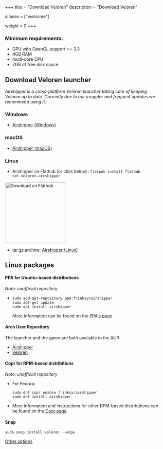 +++
title = "Download Veloren"
description = "Download Veloren"

aliases = ["welcome"]

weight = 0
+++

### Minimum requirements:

- GPU with OpenGL support >= 3.3
- 4GB RAM
- multi-core CPU
- 2GB of free disk space

## Download Veloren launcher

_Airshipper is a cross-platform Veloren launcher taking care of keeping Veloren up to date. Currently due to our irregular and frequent updates we recommend using it._


### Windows
* <a href="https://github.com/songtronix/airshipper/releases/latest/download/airshipper-windows.msi">Airshipper (Windows)</a>


### macOS
* <a href="https://github.com/songtronix/airshipper/releases/latest/download/airshipper-macos.tar.gz">Airshipper (macOS)</a>

### Linux


 * Airshipper on Flathub (or click below): `flatpak install flathub net.veloren.airshipper`


  <a href='https://flathub.org/apps/details/net.veloren.airshipper'><img width='200em' alt='Download on Flathub' src='https://flathub.org/assets/badges/flathub-badge-en.png'/></a>


* tar.gz archive: <a href="https://github.com/songtronix/airshipper/releases/latest/download/airshipper-linux.tar.gz">Airshipper (Linux)</a>



## Linux packages

#### PPA for Ubuntu-based distributions

_Note: unofficial repository_

* ```
  sudo add-apt-repository ppa:frinksy/airshipper
  sudo apt-get update
  sudo apt install airshipper
  ```

  More information can be found on the [PPA's page](https://launchpad.net/~frinksy/+archive/ubuntu/airshipper)


#### Arch User Repository

The launcher and the game are both available in the AUR:

* [Airshipper](https://aur.archlinux.org/packages/airshipper/)
* [Veloren](https://aur.archlinux.org/packages/veloren/)

#### Copr for RPM-based distribitions

_Note: unofficial repository_

*  For Fedora:
    ```
    sudo dnf copr enable frinksy/airshipper
    sudo dnf install airshipper
    ```

* More information and instructions for other RPM-based distributions can be found on the [Copr page](https://copr.fedorainfracloud.org/coprs/frinksy/airshipper/)

#### Snap

`sudo snap install veloren --edge`

[Other options](@/download-other.md)
